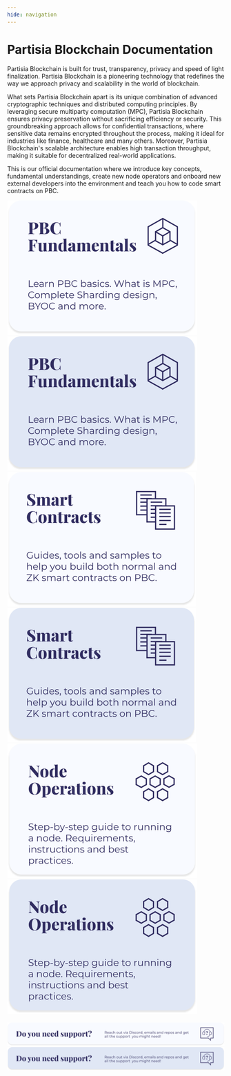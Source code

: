 ```yaml
---
hide: navigation
---
```


<div class="front-page-text-wrapper">

<h1 style="font-weight: bold;">Partisia Blockchain Documentation</h1>

<p>Partisia Blockchain is built for trust, transparency, privacy and speed of light finalization. Partisia Blockchain is a pioneering technology that redefines the way we approach privacy and scalability in the world of blockchain.</p>
<p>What sets Partisia Blockchain apart is its unique combination of advanced cryptographic techniques and distributed computing principles. By leveraging secure multiparty computation (MPC), Partisia Blockchain ensures privacy preservation without sacrificing efficiency or security. This groundbreaking approach allows for confidential transactions, where sensitive data remains encrypted throughout the process, making it ideal for industries like finance, healthcare and many others. Moreover, Partisia Blockchain's scalable architecture enables high transaction throughput, making it suitable for decentralized real-world applications. 
</p>
<p>This is our official documentation where we introduce key concepts, fundamental understandings, create new node operators and onboard new external developers into the environment and teach you how to code smart contracts on PBC.</p>

</div>

<div class="front-page-pictures-wrapper">
    <div class="front-page-hover-wrap">
        <a href="pbc-fundamentals/introduction-to-the-fundamentals.html">
            <img src="assets/categories/pbc-fundamentals.svg" alt="PBC Fundamentals" class="front-page-pictures front-page-pictures-top" />
        </a>
        <a href="pbc-fundamentals/introduction-to-the-fundamentals.html"> 
            <img src="assets/categories/pbc-fundamentals-hover.svg" alt="PBC Fundamentals" class="front-page-pictures-hover" />
        </a>
    </div>
    <div class="front-page-hover-wrap">
        <a href="smart-contracts/introduction-to-smart-contracts.html">
            <img src="assets/categories/smart-contracts.svg" alt="Smart Contracts" class="front-page-pictures front-page-pictures-top" />
        </a>
        <a href="smart-contracts/introduction-to-smart-contracts.html">
            <img src="assets/categories/smart-contracts-hover.svg" alt="Smart Contracts" class="front-page-pictures-hover" />
        </a>
    </div>
    <div class="front-page-hover-wrap">
        <a href="node-operations/what-is-a-node-operator.html">
            <img src="assets/categories/node-operations.svg" alt="Node Operations" class="front-page-pictures front-page-pictures-top" />
        </a>
        <a href="node-operations/what-is-a-node-operator.html">
            <img src="assets/categories/node-operations-hover.svg" alt="Smart Contracts" class="front-page-pictures-hover" />
        </a>
    </div>

<br>
<div class="front-page-hover-wrap">
    <a href="get-support-from-pbc-community.html">
        <img src="assets/categories/need-support.svg" alt="Need support?" class="front-page-pictures front-page-pictures-bot" />
    </a>
    <a href="get-support-from-pbc-community.html">
        <img src="assets/categories/need-support-hover.svg" alt="Smart Contracts" class="front-page-pictures-hover front-page-pictures-bot-hover" />
    </a>
</div>
<div class="front-page-hover-wrap">
    <a href="get-support-from-pbc-community.html">
        <img src="assets/categories/square-need-support.svg" alt="Need support?" class="front-page-pictures front-page-pictures-square front-page-pictures-top" style="display:none" />
    </a>
    <a href="get-support-from-pbc-community.html">
        <img src="assets/categories/square-need-support-hover.svg" alt="Smart Contracts" class="front-page-pictures-hover front-page-pictures-square-hover front-page-pictures-top"  style="display:none" />
    </a>
</div>
</div>